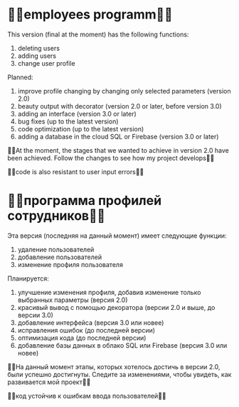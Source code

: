 # 🤜🏻employees programm🤛🏻
This version (final at the moment) has the following functions:
1. deleting users
2. adding users
3. change user profile

Planned:
1. improve profile changing by changing only selected parameters (version 2.0)
2. beauty output with decorator (version 2.0 or later, before version 3.0)
3. adding an interface (version 3.0 or later)
4. bug fixes (up to the latest version)
5. code optimization (up to the latest version)
6. adding a database in the cloud SQL or Firebase (version 3.0 or later)

👨‍💻At the moment, the stages that we wanted to achieve in version 2.0 have been achieved. Follow the changes to see how my project develops👨‍💻

👨‍💻code is also resistant to user input errors👨‍💻

#
# 🤜🏻программа профилей сотрудников🤛🏻

Эта версия (последняя на данный момент) имеет следующие функции:
1. удаление пользователей
2. добавление пользователей
3. изменение профиля пользователя

Планируется:
1. улучшение изменения профиля, добавив изменение только выбранных параметры (версия 2.0)
2. красивый вывод с помощью декоратора (версии 2.0 и выше, до версии 3.0)
3. добавление интерфейса (версия 3.0 или новее)
4. исправления ошибок (до последней версии)
5. оптимизация кода (до последней версии)
6. добавление базы данных в облако SQL или Firebase (версия 3.0 или новее)

👨‍💻На данный момент этапы, которых хотелось достичь в версии 2.0, были успешно достигнуты. Следите за изменениями, чтобы увидеть, как развивается мой проект👨‍💻

👨‍💻код устойчив к ошибкам ввода пользователей👨‍💻
